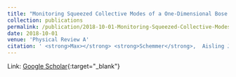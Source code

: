 ```yaml
---
title: "Monitoring Squeezed Collective Modes of a One-Dimensional Bose Gas after an Interaction Quench Using Density-Ripple Analysis"
collection: publications
permalink: /publication/2018-10-01-Monitoring-Squeezed-Collective-Modes-of-a-One-Dimensional-Bose-Gas-after-an-Interaction-Quench-Using-Density-Ripple-Analysis
date: 2018-10-01
venue: 'Physical Review A'
citation: ' <strong>Max></strong> <strong>Schemmer</strong>,  Aisling Johnson,  Isabelle Bouchoule, &quot;Monitoring Squeezed Collective Modes of a One-Dimensional Bose Gas after an Interaction Quench Using Density-Ripple Analysis.&quot; Physical Review A, 2018.'
---
```

Link: [Google Scholar](https://scholar.google.com/scholar?q=Monitoring+Squeezed+Collective+Modes+of+a+One+Dimensional+Bose+Gas+after+an+Interaction+Quench+Using+Density+Ripple+Analysis){:target="_blank"}